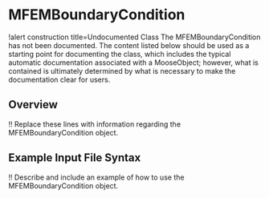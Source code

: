 # MFEMBoundaryCondition

!alert construction title=Undocumented Class
The MFEMBoundaryCondition has not been documented. The content listed below should be used as a starting point for
documenting the class, which includes the typical automatic documentation associated with a
MooseObject; however, what is contained is ultimately determined by what is necessary to make the
documentation clear for users.

## Overview

!! Replace these lines with information regarding the MFEMBoundaryCondition object.

## Example Input File Syntax

!! Describe and include an example of how to use the MFEMBoundaryCondition object.

